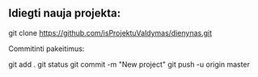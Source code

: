Idiegti nauja projekta:<br>
-----------------------

git clone https://github.com/isProjektuValdymas/dienynas.git

Commitinti pakeitimus:

git add .
git status
git commit -m "New project"
git push -u origin master
